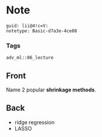 # Note
```
guid: lii@4!c=V:
notetype: Basic-d7a3e-4ce08
```

### Tags
```
adv_ml::06_lecture
```

## Front
Name 2 popular <b>shrinkage methods</b>.

## Back
<div>
  <div>
    <ul>
      <li>ridge regression
      <li>LASSO
    </ul>
  </div>
</div>
